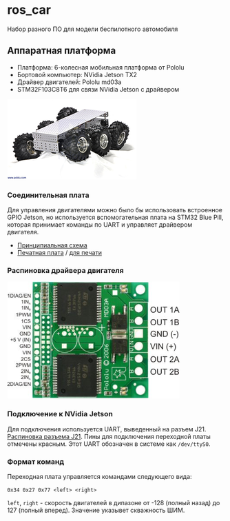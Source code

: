 # ros_car
Набор разного ПО для модели беспилотного автомобиля 

## Аппаратная платформа
- Платформа: 6-колесная мобильная платформа от Pololu
- Бортовой компьютер: NVidia Jetson TX2
- Драйвер двигателей: Pololu md03a
- STM32F103C8T6 для связи NVidia Jetson с драйвером

<img src="hardware/car.jpg"/>

### Соединительная плата
Для управления двигателями можно было бы использовать встроенное GPIO Jetson, но используется вспомогательная плата на STM32 Blue Pill, которая принимает команды по UART и управляет драйвером двигателя.

- [Принципиальная схема](hardware/Connection-board-schematics.png)
- [Печатная плата](hardware/Connection-board-pcb.png) / [для печати](hardware/Connection-board-pcb-black.png)


### Распиновка драйвера двигателя
![](hardware/md03a.jpg)

### Подключение к NVidia Jetson
Для подключения используется UART, выведенный на разъем J21. [Распиновка разъема J21](hardware/jetson-j21-pinout.png). Пины для подключения переходной платы отмечены красным. Этот UART обозначен в системе как `/dev/ttyS0`.

### Формат команд
Переходная плата управляется командами следующего вида:

```
0x34 0x27 0x77 <left> <right>
```
`left`, `right` - скорость двигателей в дипазоне от -128 (полный назад) до 127 (полный вперед). Значение указывет скважность ШИМ. 